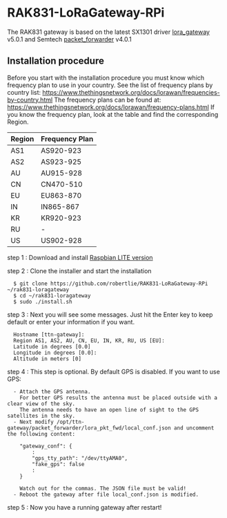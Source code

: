 # RAK831-LoRaGateway-RPi
The RAK831 gateway is based on the latest SX1301 driver [lora_gateway](https://github.com/Lora-net/lora_gateway) v5.0.1 and Semtech [packet_forwarder](https://github.com/Lora-net/packet_forwarder) v4.0.1  


##	Installation procedure

Before you start with the installation procedure you must know which frequency plan to use in your country.
See the list of frequency plans by country list:
https://www.thethingsnetwork.org/docs/lorawan/frequencies-by-country.html
The frequency plans can be found at:
https://www.thethingsnetwork.org/docs/lorawan/frequency-plans.html
If you know the frequency plan, look at the table and find the corresponding Region.

| Region | Frequency Plan |
|--------|----------------|
| AS1    | AS920-923      |
| AS2    | AS923-925      |
| AU     | AU915-928      |
| CN     | CN470-510      |
| EU     | EU863-870      |
| IN     | IN865-867      |
| KR     | KR920-923      |
| RU     | -              |
| US     | US902-928      |

step 1 : Download and install [Raspbian LITE version](https://www.raspberrypi.org/downloads/raspbian/)

step 2 : Clone the installer and start the installation

      $ git clone https://github.com/robertlie/RAK831-LoRaGateway-RPi ~/rak831-loragateway
      $ cd ~/rak831-loragateway
      $ sudo ./install.sh

step 3 : Next you will see some messages. Just hit the Enter key to keep default or enter your information if you want.

      Hostname [ttn-gateway]:
      Region AS1, AS2, AU, CN, EU, IN, KR, RU, US [EU]:
      Latitude in degrees [0.0]
      Longitude in degrees [0.0]:
      Altitude in meters [0]

step 4 : This step is optional. By default GPS is disabled. If you want to use GPS:

      - Attach the GPS antenna.
        For better GPS results the antenna must be placed outside with a clear view of the sky.
        The antenna needs to have an open line of sight to the GPS satellites in the sky.
      - Next modify /opt/ttn-gateway/packet_forwarder/lora_pkt_fwd/local_conf.json and uncomment the following content:

        "gateway_conf": {
            :
            "gps_tty_path": "/dev/ttyAMA0",
            "fake_gps": false
            :
        }

        Watch out for the commas. The JSON file must be valid!
      - Reboot the gateway after file local_conf.json is modified.

step 5 : Now you have a running gateway after restart!
